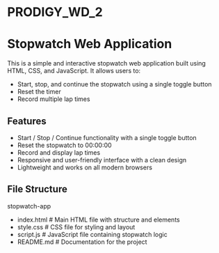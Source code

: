 # PRODIGY_WD_2
# Stopwatch Web Application

This is a simple and interactive stopwatch web application built using HTML, CSS, and JavaScript. It allows users to:

- Start, stop, and continue the stopwatch using a single toggle button
- Reset the timer
- Record multiple lap times

## Features

- Start / Stop / Continue functionality with a single toggle button
- Reset the stopwatch to 00:00:00
- Record and display lap times
- Responsive and user-friendly interface with a clean design
- Lightweight and works on all modern browsers

## File Structure

stopwatch-app

- index.html       # Main HTML file with structure and elements
- style.css        # CSS file for styling and layout
- script.js        # JavaScript file containing stopwatch logic
- README.md        # Documentation for the project


